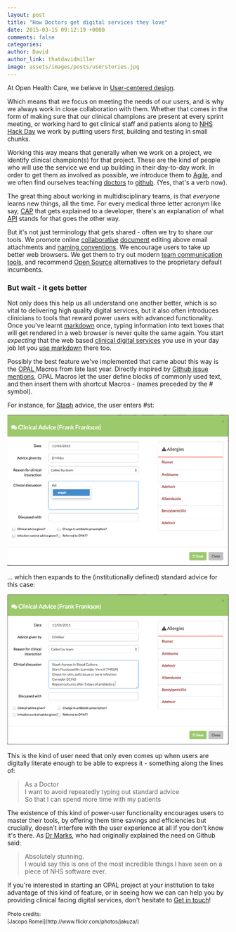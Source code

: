 ```yaml
---
layout: post
title: "How Doctors get digital services they love"
date: 2015-03-15 09:12:19 +0000
comments: false
categories: 
author: David
author_link: thatdavidmiller
image: assets/images/posts/userstories.jpg
---
```


At Open Health Care, we believe in
[User-centered design](https://www.gov.uk/service-manual/user-centred-design).

Which means that we focus on meeting the needs of our users, and is why we
always work in close collaboration with them. Whether that comes in the 
form of making sure that our clinical champions are present at every sprint 
meeting, or working hard to get clinical staff and patients along to
[NHS Hack Day](http://nhshackday.com) we work by putting users first, building
and testing in small chunks.

Working this way means that generally when we work on a project, we identify 
clinical champion(s) for that project. These are the kind of people who will use the service
we end up building in their day-to-day work. In order to get them as involved as
possible, we introduce them to [Agile](https://www.gov.uk/service-manual/agile), 
and we often find ourselves teaching [doctors](https://github.com/GabPoll) to 
[github](https://github.com/michaeledwardmarks). (Yes, that's a verb now).

The great thing about working in multidisciplinary teams, is that *everyone* learns
new things, all the time. For every medical three letter acronym like say, 
[CAP](http://en.wikipedia.org/wiki/Community-acquired_pneumonia) that gets explained 
to a developer, there's an explanation of what 
[API](http://en.wikipedia.org/wiki/Application_programming_interface) stands for that goes the
other way.

But it's not just terminology that gets shared - often we try to share our tools. We
promote online 
[collaborative](http://www.google.co.uk/docs/about/) 
[document](http://hackpad.com/) editing above email attachments and
[naming conventions](http://thedoghousediaries.com/5964). We encourage users to take 
up better web browsers. We get them to try out modern
[team communication](https://slack.com/) [tools](http://appear.in), and recommend [Open Source](http://www.rstudio.com/)
alternatives to the proprietary default incumbents.

### But wait - it gets better

Not only does this help us all understand one another better, which is so vital to delivering 
high quality digital services, but it also often introduces clinicians to tools that reward 
power users with advanced functionality. Once you've learnt
[markdown](https://help.github.com/articles/github-flavored-markdown/) once, typing information
into text boxes that will get rendered in a web browser is never quite the same again. You start 
*expecting* that the web based [clinical digital services](http://opal.openhealthcare.org.uk) 
you use in your day job let you [use markdown](https://github.com/openhealthcare/opal/blob/823de649ddee6c13803264d929ece3ae171104c5/opal/static/js/opal/opaldown.js)
there too.

Possibly the best feature we've implemented that came about this way is the 
[OPAL ](http://opal.openhealthcare.org.uk)
Macros from 
late last year. Directly inspired by [Github issue mentions](https://github.com/blog/957-introducing-issue-mentions),
OPAL Macros let the user define blocks of commonly used text, and then insert them with shortcut Macros - 
(names preceded by the # symbol). 

For instance, for [Staph](http://en.wikipedia.org/wiki/Staphylococcus_aureus) advice, the user enters #st: 

<img class="img-responsive" src="/assets/images/features/macro.pre.png" alt="" />

... which then expands to the (institutionally defined) standard advice for this case: 

<img class="img-responsive" src="/assets/images/features/macro.post.png" alt="" />

This is the kind of user need that only even comes up when users are digitally literate enough to
be able to express it - something along the lines of:

<blockquote class="custom-quote"><p><i class="fa fa-user-md fa-3x"></i>
As a Doctor <br />
I want to avoid repeatedly typing out standard advice <br />
So that I can spend more time with my patients
</p></blockquote>

The existence of this kind of power-user functionality encourages users to master their tools, by
offering them time savings and efficiencies but crucially, doesn't interfere with the user experience at all if you 
don't know it's there. As
[Dr Marks](https://github.com/michaeledwardmarks), who had originally explained the need on
Github said:

<blockquote class="custom-quote"><p><i class="fa fa-quote-left"></i>
Absolutely stunning.<br/>
I would say this is one of the most incredible things I have seen on a piece of NHS software ever.
</p></blockquote>

If you're interested in starting an OPAL project at your institution to take advantage of this kind 
of feature, or in seeing how we can can help you by providing clinical facing digital services,
don't hesitate to [Get in touch](/contact.html)!

<small>
Photo credits: <br />
[Jacopo Romei](http://www.flickr.com/photos/jakuza/)<br />
</small>
